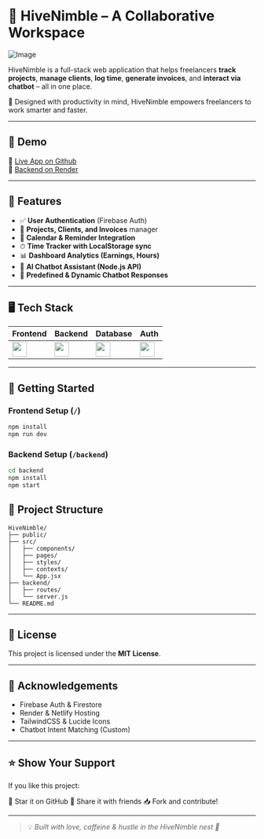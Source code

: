 # 🐝 HiveNimble – A Collaborative Workspace

![Image](https://github.com/user-attachments/assets/24e86fe8-b8d3-4c37-a4ef-59db94d1aa0d)

HiveNimble is a full-stack web application that helps freelancers **track projects**, **manage clients**, **log time**, **generate invoices**, and **interact via chatbot** – all in one place.

🚀 Designed with productivity in mind, HiveNimble empowers freelancers to work smarter and faster.

---

## 📸 Demo

🔗 [Live App on Github](https://ishivaniyadav.github.io/HiveNimble/)  
🔗 [Backend on Render](https://hivenimble-backend.onrender.com)

---

## 🔧 Features

- ✅ **User Authentication** (Firebase Auth)
- 📁 **Projects, Clients, and Invoices** manager
- 📆 **Calendar & Reminder Integration**
- ⏱ **Time Tracker with LocalStorage sync**
- 📊 **Dashboard Analytics (Earnings, Hours)**
- 🤖 **AI Chatbot Assistant (Node.js API)**
- 💬 **Predefined & Dynamic Chatbot Responses**

---

## 🖥️ Tech Stack

| Frontend | Backend | Database | Auth |
|----------|---------|----------|------|
| <img src="https://skillicons.dev/icons?i=react,tailwind,js" height="30"/> | <img src="https://skillicons.dev/icons?i=nodejs,express" height="30"/> | <img src="https://skillicons.dev/icons?i=firebase" height="30"/> | <img src="https://skillicons.dev/icons?i=firebase" height="30"/> |

---

## 🚀 Getting Started

### Frontend Setup (`/`)

```bash
npm install
npm run dev
````

### Backend Setup (`/backend`)

```bash
cd backend
npm install
npm start
```


## 📁 Project Structure

```
HiveNimble/
├── public/
├── src/
│   ├── components/
│   ├── pages/
│   ├── styles/
│   ├── contexts/
│   └── App.jsx
├── backend/
│   ├── routes/
│   └── server.js
└── README.md
```

---

## 📘 License

This project is licensed under the **MIT License**.

---

## 📣 Acknowledgements 

* Firebase Auth & Firestore
* Render & Netlify Hosting
* TailwindCSS & Lucide Icons
* Chatbot Intent Matching (Custom)

---

## ⭐️ Show Your Support

If you like this project:

🌟 Star it on GitHub
🔁 Share it with friends
📥 Fork and contribute!

---

> 💡 *Built with love, caffeine & hustle in the HiveNimble nest 🐝*
